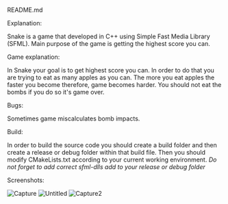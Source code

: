 README.md

Explanation:

Snake is a game that developed in C++ using Simple Fast Media Library (SFML).
Main purpose of the game is getting the highest score you can.

Game explanation:

In Snake your goal is to get highest score you can.
In order to do that you are trying to eat as many apples as you can.
The more you eat apples the faster you become therefore, game becomes harder.
You should not eat the bombs if you do so it's game over.

Bugs:

Sometimes game miscalculates bomb impacts.

Build:

In order to build the source code you should create a build folder and then create a release or debug folder within that build file.
Then you should modify CMakeLists.txt according to your current working environment.
*Do not forget to add correct sfml-dlls add to your release or debug folder*

Screenshots:

![Capture](https://user-images.githubusercontent.com/112761562/204375742-d1e2b4e0-36d1-4ff1-b8be-402de80bfe42.PNG)
![Untitled](https://user-images.githubusercontent.com/112761562/204375750-f6a8133c-606c-4685-9ddc-fc8b54192d99.png)
![Capture2](https://user-images.githubusercontent.com/112761562/204375763-684c8759-43a0-4351-a11b-534edc1da352.PNG)
